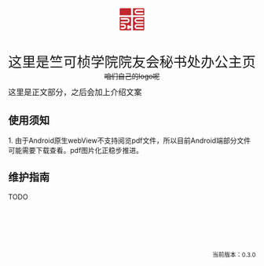 <head>
    <meta charset="UTF-8">
    <meta name="viewport" content="width=device-width, initial-scale=1.0">
    <style>
        .intro {
            margin-top: 40px;
            font-size: 28px;
            text-align: center;
        }
        .logo {
            max-width: 10%;
            height: auto;
            display: block;
            margin: 0 auto;
        }
        .centered {
            text-align: center;
        }
        .version {
            margin-top: 100px;
            text-align: right;
            font-size: 12px;
        }
        .normal {
            margin-top: 10px;
            text-align: left;
            font-size: 16px;
        }
    </style>
</head>
<body>
    <h1>　　　</h1>
    <div class = "logo">
        <img src="assets/logo2.png" alt="Logo">
    </div>
    <div class = "intro">
        <span>这里是竺可桢学院院友会秘书处办公主页</span>
    </div>
    <div class = "centered">
        <span><del>咱们自己的logo呢</del></span>
    </div>
    <div class = "normal">
        <span>这里是正文部分，之后会加上介绍文案</span>
    </div>
    <h2>使用须知</h2>
        1. 由于Android原生webView不支持阅览pdf文件，所以目前Android端部分文件可能需要下载查看。pdf图片化正稳步推进。
    <h2>维护指南</h2>
        TODO
    <div class = "version">
        <span>当前版本：0.3.0</span>
    </div>
</body>